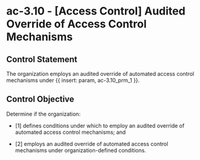 # ac-3.10 - \[Access Control\] Audited Override of Access Control Mechanisms

## Control Statement

The organization employs an audited override of automated access control mechanisms under {{ insert: param, ac-3.10_prm_1 }}.

## Control Objective

Determine if the organization:

- \[1\] defines conditions under which to employ an audited override of automated access control mechanisms; and

- \[2\] employs an audited override of automated access control mechanisms under organization-defined conditions.
